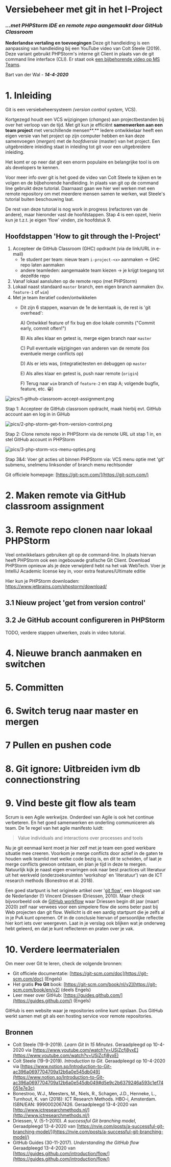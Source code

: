 # Versiebeheer met git in het I-Project

### *...met PHPStorm IDE en remote repo aangemaakt door GitHub Classroom*

**Nederlandse vertaling en toevoegingen**
Deze git handleiding is een aanpassing van handleiding bij een YouTube video van Colt Steele (2019). Deze variant gebruikt PHPStorm's interne git Client in plaats van de git command line interface (CLI).
Er staat ook [een bijbehorende video op MS Teams](https://web.microsoftstream.com/video/5082a6f2-97a9-470f-acfa-5f1e03939aab).

Bart van der Wal - ***14-4-2020*** 

# 1. Inleiding

Git is een versiebeheersysteem *(version control system,* VCS).

Kortgezegd houdt een VCS wijzigingen (*changes*) aan projectbestanden bij over het verloop van de tijd. Met git kun je efficiënt **samenwerken aan een team project** met verschillende mensen**.** Iedere ontwikkelaar heeft een eigen versie van het project op zijn computer hebben en kan deze samenvoegen (*mergen*) met de *hoofdversie* (master) van het project. Een uitgebreidere inleiding staat in inleiding tot git voor een uitgebreidere inleiding. 

Het komt er op neer dat git een enorm populaire en belangrijke tool is om als developers te kennen.

Voor meer info over git is het goed de video van Colt Steele te kijken en te volgen en de bijbehorende handleiding. In plaats van git op de command line gebruikt deze tutorial. Daarnaast gaan we hier wel werken met een remote repository om met meerdere mensen samen te werken, wat Steele's tutorial buiten beschouwing laat.

De rest van deze tutorial is nog work in progress (refactoren van de andere), maar hieronder vast de hoofdstappen. Stap 4 is een opzet, hierin kun je t.z.t. je eigen 'flow' vinden, zie hoofdstuk 9.

## Hoofdstappen 'How to git through the I-Project'

1. Accepteer de GitHub Classroom (GHC) opdracht (via de link/URL in e-mail)
    - 1e student per team: nieuw team `i-project-<x>` aanmaken → GHC repo laten aanmaken
    - andere teamleden: aangemaakte team kiezen → je krijgt toegang tot dezelfde repo
2. Vanaf lokaal aansluiten op de remote repo (met PHPStorm)
3. Lokaal naast standaard `master` branch, een eigen branch aanmaken (bv. `feature-1` of `wim`)
4. Met je team iteratief coden/ontwikkelen 
    - Dit zijn 6 stappen, waarvan de 1e de kerntaak is, de rest is 'git overhead':

        A) Ontwikkel feature of fix bug en doe lokale commits ("Commit early, commit often!")

        B) Als alles klaar en getest is, merge eigen branch naar `master`

        C) Pull eventuele wijzigingen van anderen van de remote (los eventuele merge conflicts op)

        D) Als er iets was, (integratie)testen en debuggen op `master`

        E) Als alles klaar en getest is, push naar remote (`origin`)

        F) Terug naar `wim` branch of `feature-2` en stap A; volgende bugfix, feature, etc. 😀)

![pics/1-github-classroom-accept-assignment.png](pics/1-github-classroom-accept-assignment.png)

Stap 1: Accepteer de GitHub classroom opdracht, maak hierbij evt. GitHub account aan en log in in GiHub

![pics/2-php-storm-get-from-version-control.png](pics/2-php-storm-get-from-version-control.png)

Stap 2: Clone remote repo in PHPStorm via de remote URL uit stap 1 in, en stel GitHub account in PHPStorm

![pics/3-php-storm-vcs-menu-opties.png](pics/3-php-storm-vcs-menu-opties.png)

Stap 3&4: Voer git acties uit binnen PHPStorm via: VCS menu optie met 'git' submenu, snelmenu linksonder of branch menu rechtsonder

Git officiele homepage: [https://git-scm.com/](https://git-scm.com/)

# 2. Maken remote via GitHub classroom assignment

# 3. Remote repo clonen naar lokaal PHPStorm

Veel ontwikkelaars gebruiken git op de command-line. In plaats hiervan heeft PHPStorm ook een ingebouwde grafische Git Client. Download PHPStorm opnieuw als je deze verwijderd hebt na het vak WebTech. Voer je IntelliJ Academic license key in, voor extra features/Ultimate editie

Hier kun je PHPStorm downloaden: https://www.jetbrains.com/phpstorm/download/

## 3.1 Nieuw project 'get from version control'

## 3.2 Je GitHub account configureren in PHPStorm

TODO, verdere stappen uitwerken, zoals in video tutorial.

# 4. Nieuwe branch aanmaken en switchen

# 5. Committen

# 6. Switch terug naar master en mergen

# 7 Pullen en pushen code

# 8. Git ignore: Uitbreiden ivm db connectionstring

# 9. Vind beste git flow als team

Scrum is een Agile werkwijze. Onderdeel van Agile is ook het continue verbeteren. En het goed samenwerken en onderling communiceren als team. De 1e regel van het agile manifesto luidt: 

> Value individuals and interactions over processes and tools

Nu je git eenmaal kent moet je hier zelf met je team een goed werkbare situatie mee creeren. Voorkom je merge conflicts door actief in de gaten te houden welk teamlid met welke code bezig is, en dit te scheiden, of laat je merge conflicts gewoon ontstaan, en plan je tijd in deze te mergen. Natuurlijk kijk je naast eigen ervaringen ook naar best practices uit literatuur uit het werkveld (onderzoeksruimten 'workshop' en 'literatuur') van de ICT research methods (Bonestroo et al. 2018).

Een goed startpunt is het originele artikel over '[git flow](https://nvie.com/posts/a-successful-git-branching-model/)', een blogpost van de Nederlander (!) Vincent Driessen (Driessen, 2010). Maar check bijvoorbeeld ook de [GitHub workflow](https://guides.github.com/introduction/flow/) waar Driessen begin dit jaar (maart 2020) zelf naar verwees voor een simpelere flow die soms beter past bij Web projecten dan git flow. Wellicht is dit een aardig startpunt die je zelfs al in je PvA kunt opnemen. Of in de conclusie hiervan of persoonlijke reflectie hier kort iets over weergeven. Laat in je verslag ook blijken wat je onderweg hebt geleerd, en dat je kunt reflecteren en praten over je vak.

# 10. Verdere leermaterialen

Om meer over Git te leren, check de volgende bronnen:

- Git officiele documentatie: [https://git-scm.com/doc](https://git-scm.com/doc) (Engels)
- Het gratis **Pro Git** book: [https://git-scm.com/book/nl/v2](https://git-scm.com/book/en/v2) (deels Engels)
- Leer meer over GitHub: [https://guides.github.com/](https://guides.github.com/) (Engels)

GitHub is een website waar je repositories online kunt opslaan. Dus GitHub werkt samen met git als een hosting service voor remote repositories.

## Bronnen

- Colt Steele (19-9-2019). *Learn Git In 15 Minutes*. Geraadpleegd op 10-4-2020 via  [https://www.youtube.com/watch?v=USjZcfj8yxE](https://www.youtube.com/watch?v=USjZcfj8yxE)
- Colt Steele (19-9-2019). *Introduction to Git.* Geraadpleegd op 10-4-2020 via [https://www.notion.so/Introduction-to-Git-ac396a0697704709a12b6a0e545db049](https://www.notion.so/Introduction-to-Git-ac396a0697704709a12b6a0e545db049#d5e9c2b6379246a593c1ef74051e7e3c)
- Bonestroo, W.J., Meesters, M., Niels, R., Schagen, J.D., Henneke, L., Turnhout, K. van (2018): ICT Research Methods. HBO-i, Amsterdam. ISBN/EAN: 9990002067426. Geraadpleegd 13-4-2020 van [http://www.ictresearchmethods.nl/](http://www.ictresearchmethods.nl/)
- Driessen, V. (5-1-2010). *A successful Git branching model*, Geraadpleegd 13-4-2020 van [https://nvie.com/posts/a-successful-git-branching-model/](https://nvie.com/posts/a-successful-git-branching-model/)
- GitHub Guides (30-11-2017). *Understanding the GitHub flow* Geraadpleegd 13-4-2020 van [https://guides.github.com/introduction/flow/](https://guides.github.com/introduction/flow/)